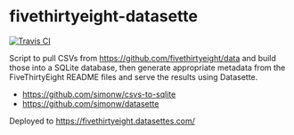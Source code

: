 # fivethirtyeight-datasette

[![Travis CI](https://travis-ci.org/simonw/fivethirtyeight-datasette.svg?branch=master)](https://travis-ci.org/simonw/fivethirtyeight-datasette)

Script to pull CSVs from https://github.com/fivethirtyeight/data
and build those into a SQLite database, then generate appropriate metadata from
the FiveThirtyEight README files and serve the results using Datasette.

* https://github.com/simonw/csvs-to-sqlite
* https://github.com/simonw/datasette

Deployed to https://fivethirtyeight.datasettes.com/
